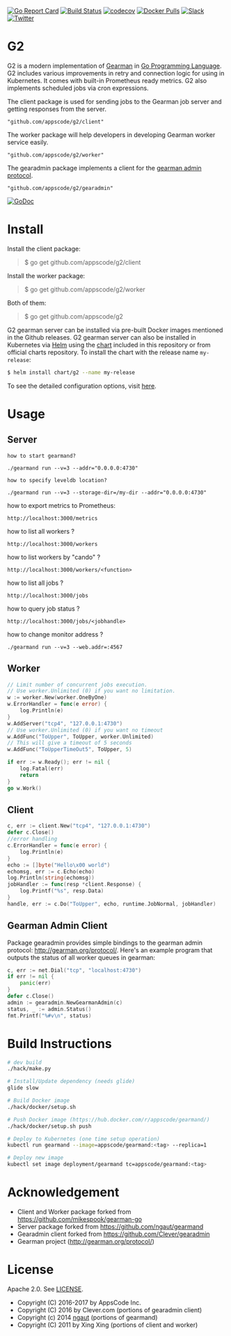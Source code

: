 [![Go Report Card](https://goreportcard.com/badge/github.com/appscode/g2)](https://goreportcard.com/report/github.com/appscode/g2)
[![Build Status](https://travis-ci.org/appscode/g2.svg?branch=master)](https://travis-ci.org/appscode/g2)
[![codecov](https://codecov.io/gh/appscode/g2/branch/master/graph/badge.svg)](https://codecov.io/gh/appscode/g2)
[![Docker Pulls](https://img.shields.io/docker/pulls/appscode/gearmand.svg)](https://hub.docker.com/r/appscode/gearmand/)
[![Slack](https://slack.appscode.com/badge.svg)](https://slack.appscode.com)
[![Twitter](https://img.shields.io/twitter/follow/appscodehq.svg?style=social&logo=twitter&label=Follow)](https://twitter.com/intent/follow?screen_name=AppsCodeHQ)

G2
==========

G2 is a modern implementation of [Gearman](http://gearman.org/) in [Go Programming Language](http://golang.org). G2 includes various improvements in retry and connection logic for using in Kubernetes. It comes with built-in Prometheus ready metrics. G2 also implements scheduled jobs via cron expressions.


The client package is used for sending jobs to the Gearman job server and getting responses from the server.

	"github.com/appscode/g2/client"

The worker package will help developers in developing Gearman worker service easily.

	"github.com/appscode/g2/worker"
	    
The gearadmin package implements a client for the [gearman admin protocol](http://gearman.org/protocol/).

    "github.com/appscode/g2/gearadmin"

[![GoDoc](https://godoc.org/github.com/appscode/g2?status.png)](https://godoc.org/github.com/appscode/g2)

Install
=======

Install the client package:

> $ go get github.com/appscode/g2/client

Install the worker package:

> $ go get github.com/appscode/g2/worker

Both of them:

> $ go get github.com/appscode/g2

G2 gearman server can be installed via pre-built Docker images mentioned in the Github releases. G2 gearman server can also be installed in Kubernetes via [Helm](https://helm.sh/) using the [chart](/chart/g2) included in this repository or from official charts repository. To install the chart with the release name `my-release`:
```bash
$ helm install chart/g2 --name my-release
```
To see the detailed configuration options, visit [here](/chart/g2/README.md).

Usage
=====
## Server
	how to start gearmand?

	./gearmand run --v=3 --addr="0.0.0.0:4730"

	how to specify leveldb location?

	./gearmand run --v=3 --storage-dir=/my-dir --addr="0.0.0.0:4730"

how to export metrics to Prometheus:

	http://localhost:3000/metrics

how to list all workers ?

	http://localhost:3000/workers

how to list workers by "cando" ?

	http://localhost:3000/workers/<function>

how to list all jobs ?

	http://localhost:3000/jobs

how to query job status ?

	http://localhost:3000/jobs/<jobhandle>

how to change monitor address ?

	./gearmand run --v=3 --web.addr=:4567

## Worker

```go
// Limit number of concurrent jobs execution.
// Use worker.Unlimited (0) if you want no limitation.
w := worker.New(worker.OneByOne)
w.ErrorHandler = func(e error) {
	log.Println(e)
}
w.AddServer("tcp4", "127.0.0.1:4730")
// Use worker.Unlimited (0) if you want no timeout
w.AddFunc("ToUpper", ToUpper, worker.Unlimited)
// This will give a timeout of 5 seconds
w.AddFunc("ToUpperTimeOut5", ToUpper, 5)

if err := w.Ready(); err != nil {
	log.Fatal(err)
	return
}
go w.Work()
```

## Client

```go
c, err := client.New("tcp4", "127.0.0.1:4730")
defer c.Close()
//error handling
c.ErrorHandler = func(e error) {
	log.Println(e)
}
echo := []byte("Hello\x00 world")
echomsg, err := c.Echo(echo)
log.Println(string(echomsg))
jobHandler := func(resp *client.Response) {
	log.Printf("%s", resp.Data)
}
handle, err := c.Do("ToUpper", echo, runtime.JobNormal, jobHandler)
```

## Gearman Admin Client
Package gearadmin provides simple bindings to the gearman admin protocol: http://gearman.org/protocol/. Here's an example program that outputs the status of all worker queues in gearman:

```go
c, err := net.Dial("tcp", "localhost:4730")
if err != nil {
	panic(err)
}
defer c.Close()
admin := gearadmin.NewGearmanAdmin(c)
status, _ := admin.Status()
fmt.Printf("%#v\n", status)
```

Build Instructions
==================
```sh
# dev build
./hack/make.py

# Install/Update dependency (needs glide)
glide slow

# Build Docker image
./hack/docker/setup.sh

# Push Docker image (https://hub.docker.com/r/appscode/gearmand/)
./hack/docker/setup.sh push

# Deploy to Kubernetes (one time setup operation)
kubectl run gearmand --image=appscode/gearmand:<tag> --replica=1

# Deploy new image
kubectl set image deployment/gearmand tc=appscode/gearmand:<tag>
```

Acknowledgement
===============
 * Client and Worker package forked from https://github.com/mikespook/gearman-go
 * Server package forked from https://github.com/ngaut/gearmand
 * Gearadmin client forked from https://github.com/Clever/gearadmin
 * Gearman project (http://gearman.org/protocol/)

License
==================================
Apache 2.0. See [LICENSE](LICENSE).

- Copyright (C) 2016-2017 by AppsCode Inc.
- Copyright (C) 2016 by Clever.com (portions of gearadmin client)
- Copyright (c) 2014 [ngaut](https://github.com/ngaut) (portions of gearmand)
- Copyright (C) 2011 by Xing Xing (portions of client and worker)
